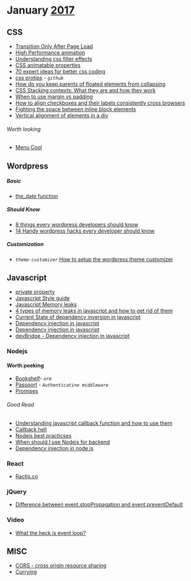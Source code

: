 # January [2017]
[2017]: https://github.com/gistnoor/Links/tree/master/Year

## CSS
* [Transition Only After Page Load](https://css-tricks.com/transitions-only-after-page-load/)
* [High Performance animation](https://www.html5rocks.com/en/tutorials/speed/high-performance-animations/)
* [Understanding css  filter effects](https://www.html5rocks.com/en/tutorials/filters/understanding-css/)
* [CSS animatable properties](http://oli.jp/2010/css-animatable-properties/)
* [70 expert ideas for better css coding](https://hackhands.com/70-Expert-Ideas-For-Better-CSS-Coding/)
* [css protips](https://github.com/AllThingsSmitty/css-protips) - _`github`_
* [How do you keep parents of floated elements from collapsing](stackoverflow.com/questions/218760/how-do-you-keep-parents-of-floated-elements-from-collapsing)
* [CSS Stacking contexts: What they are and how they work](https://tiffanybbrown.com/2015/09/css-stacking-contexts-wtf/)
* [When to use margin vs padding](http://stackoverflow.com/questions/2189452/when-to-use-margin-vs-padding-in-css)
* [How to align checkboxes and their labels consistently cross browsers](http://stackoverflow.com/questions/306252/how-to-align-checkboxes-and-their-labels-consistently-cross-browsers/306593#306593)
* [Fighting the space between inline block elements](https://css-tricks.com/fighting-the-space-between-inline-block-elements/)
* [Vertical alignment of elements in a div](http://stackoverflow.com/questions/79461/vertical-alignment-of-elements-in-a-div/84616)

###### Worth looking
* [Menu Cool](http://www.menucool.com/)

## Wordpress

##### Basic
* [the_date function](http://buildwpyourself.com/the-date-function-display-date/)

##### Should Know
* [8 things every wordpress developers should know](http://www.spiralclick.com/blog/8-things-every-wordpress-developer-should-know)
* [14 Handy wordpress hacks every developer should know](https://premium.wpmudev.org/blog/14-handy-wordpress-hacks-every-developer-should-know/)


##### Customization
* _``theme-customizer``_ [How to setup the wordpress theme customizer](http://buildwpyourself.com/wordpress-theme-customizer/)


## Javascript
* [private property](http://www.crockford.com/javascript/private.html)
* [Javascript Style guide](https://github.com/airbnb/javascript)
* [Javascript Memory leaks](http://javascript.info/tutorial/memory-leaks)
* [4 types of memory leaks in javascript and how to get rid of them](https://auth0.com/blog/four-types-of-leaks-in-your-javascript-code-and-how-to-get-rid-of-them/)
* [Current State of dependency inversion in javascript](http://blog.wolksoftware.com/the-current-state-of-dependency-inversion-in-javascript)
* [Dependency injection in javascript](http://krasimirtsonev.com/blog/article/Dependency-injection-in-JavaScript)
* [Dependency injection in javascript](http://www.yusufaytas.com/dependency-injection-in-javascript/)
* [devBridge - Dependency injection in javascript](https://www.devbridge.com/articles/dependency-injection-in-javascript/)

### Nodejs

#### Worth peeking
* [Bookshelf](http://bookshelfjs.org/)- _``orm``_
* [Passport](http://passportjs.org/docs) - _``Authenticatino middleware``_
* [Promises](https://www.promisejs.org/)

###### Good Read
* [Understanding javascript callback function and how to use them](http://javascriptissexy.com/understand-javascript-callback-functions-and-use-them/)
* [Callback hell](http://callbackhell.com/)
* [Nodejs best practicses](http://justbuildsomething.com/node-js-best-practices/)
* [When should I use Nodejs for backend](http://www.atulr.com/blog-atul/web/2016/11/05/nodejs-usage.html)
* [Dependency injection in node js](https://blog.risingstack.com/dependency-injection-in-node-js/)

### React
* [Ractjs.co](https://reactjs.co/)

### jQuery
* [Difference between event.stopPropagation and event.preventDefault](http://stackoverflow.com/questions/5963669/whats-the-difference-between-event-stoppropagation-and-event-preventdefault)

### Video
* [What the heck is event loop?](https://www.youtube.com/watch?v=8aGhZQkoFbQ)

## MISC
* [CORS - cross origin resource sharing](https://en.wikipedia.org/wiki/Cross-origin_resource_sharing)
* [Currying](https://en.wikipedia.org/wiki/Currying)
